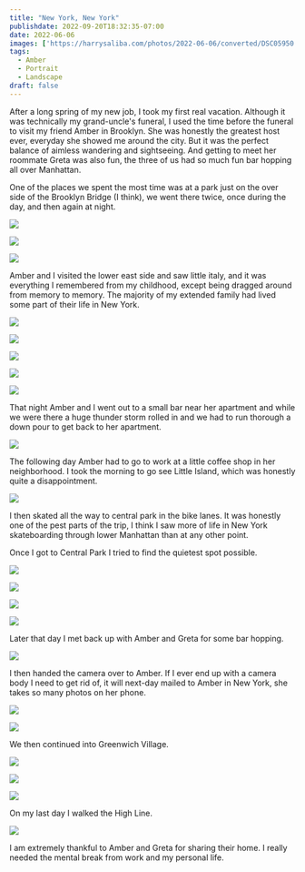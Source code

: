 ```yaml
---
title: "New York, New York"
publishdate: 2022-09-20T18:32:35-07:00
date: 2022-06-06
images: ['https://harrysaliba.com/photos/2022-06-06/converted/DSC05950.jpg']
tags:
  - Amber
  - Portrait
  - Landscape
draft: false
---
```


After a long spring of my new job, I took my first real vacation.  Although it was technically my grand-uncle's funeral, I used the time before the funeral to visit my friend Amber in Brooklyn.  She was honestly the greatest host ever, everyday she showed me around the city.  But it was the perfect balance of aimless wandering and sightseeing.  And getting to meet her roommate Greta was also fun, the three of us had so much fun bar hopping all over Manhattan.

One of the places we spent the most time was at a park just on the over side of the Brooklyn Bridge (I think), we went there twice, once during the day, and then again at night.

![](https://harrysaliba.com/photos/2022-06-06/converted/DSC05921.jpg)

![](https://harrysaliba.com/photos/2022-06-06/converted/DSC05923.jpg)

![](https://harrysaliba.com/photos/2022-06-06/converted/DSC05926.jpg)

Amber and I visited the lower east side and saw little italy, and it was everything I remembered from my childhood, except being dragged around from memory to memory.  The majority of my extended family had lived some part of their life in New York.

![](https://harrysaliba.com/photos/2022-06-06/converted/DSC05929.jpg)

![](https://harrysaliba.com/photos/2022-06-06/converted/DSC05936.jpg)

![](https://harrysaliba.com/photos/2022-06-06/converted/DSC05947.jpg)

![](https://harrysaliba.com/photos/2022-06-06/converted/DSC05948.jpg)

![](https://harrysaliba.com/photos/2022-06-06/converted/DSC05952.jpg)

That night Amber and I went out to a small bar near her apartment and while we were there a huge thunder storm rolled in and we had to run thorough a down pour to get back to her apartment.

![](https://harrysaliba.com/photos/2022-06-06/converted/DSC05960.jpg)

The following day Amber had to go to work at a little coffee shop in her neighborhood.  I took the morning to go see Little Island, which was honestly quite a disappointment.

![](https://harrysaliba.com/photos/2022-06-06/converted/DSC05962.jpg)

I then skated all the way to central park in the bike lanes.  It was honestly one of the pest parts of the trip, I think I saw more of life in New York skateboarding through lower Manhattan than at any other point.

Once I got to Central Park I tried to find the quietest spot possible.

![](https://harrysaliba.com/photos/2022-06-06/converted/DSC05966.jpg)

![](https://harrysaliba.com/photos/2022-06-06/converted/DSC05973.jpg)

![](https://harrysaliba.com/photos/2022-06-06/converted/DSC05978.jpg)

![](https://harrysaliba.com/photos/2022-06-06/converted/DSC05979.jpg)

Later that day I met back up with Amber and Greta for some bar hopping.

![](https://harrysaliba.com/photos/2022-06-06/converted/DSC05998.jpg)

I then handed the camera over to Amber.  If I ever end up with a camera body I need to get rid of, it will next-day mailed to Amber in New York, she takes so many photos on her phone.

![](https://harrysaliba.com/photos/2022-06-06/converted/DSC06022.jpg)

![](https://harrysaliba.com/photos/2022-06-06/converted/DSC06042.jpg)

We then continued into Greenwich Village.

![](https://harrysaliba.com/photos/2022-06-06/converted/DSC06050.jpg)

![](https://harrysaliba.com/photos/2022-06-06/converted/DSC06060.jpg)

![](https://harrysaliba.com/photos/2022-06-06/converted/DSC06071.jpg)

On my last day I walked the High Line.

![](https://harrysaliba.com/photos/2022-06-06/converted/DSC06082.jpg)

I am extremely thankful to Amber and Greta for sharing their home.  I really needed the mental break from work and my personal life.